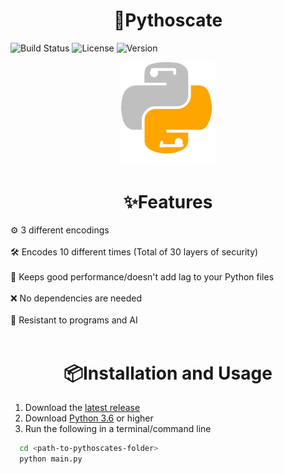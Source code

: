 <h1 align="center">🐍Pythoscate</h1>

![Build Status](https://img.shields.io/badge/build-passing-brightgreen)
![License](https://img.shields.io/badge/license-MIT-blue)
![Version](https://img.shields.io/badge/version-1.0-blue)<br>

<div align="center" id="top"> 
  <img src="images/logo.png" alt="Pythoscate" width=150/>
</div>

<h1 align="center">✨Features</h1>

⚙️ 3 different encodings<br><br>
🛠️ Encodes 10 different times (Total of 30 layers of security)<br><br>
🔧 Keeps good performance/doesn't add lag to your Python files<br><br>
❌ No dependencies are needed<br><br>
🤖 Resistant to programs and AI<br><br>


<h1 align="center">📦Installation and Usage</h1>

1. Download the [latest release](https://github.com/ACaracalCat/Pythoscate-Obfuscation/releases)
2. Download [Python 3.6](https://python.org/) or higher
3. Run the following in a terminal/command line
```bash
  cd <path-to-pythoscates-folder>
  python main.py
```
